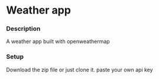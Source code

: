 # Weather app

### Description

A weather app built with openweathermap

### Setup

Download the zip file or just clone it.
paste your own api key
